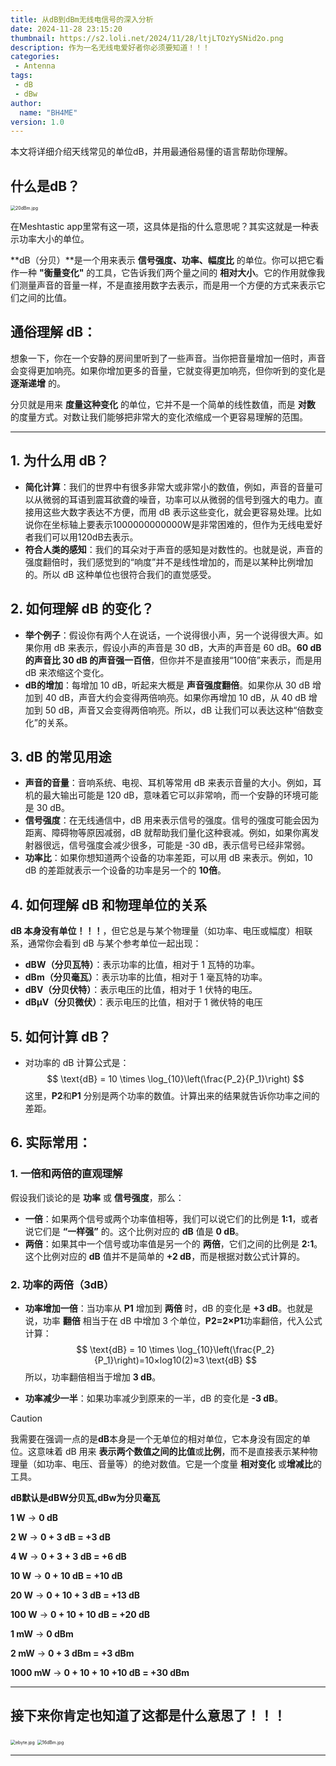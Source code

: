 ```yaml
---
title: 从dB到dBm无线电信号的深入分析
date: 2024-11-28 23:15:20
thumbnail: https://s2.loli.net/2024/11/28/ltjLTOzYySNid2o.png
description: 作为一名无线电爱好者你必须要知道！！！
categories:
 - Antenna
tags:
 - dB
 - dBw
author:
  name: "BH4ME"
version: 1.0
---
```


本文将详细介绍天线常见的单位dB，并用最通俗易懂的语言帮助你理解。

## 什么是dB？

<img src="https://s2.loli.net/2024/11/28/RjlfWvb7mdSs1Gz.jpg" alt="20dBm.jpg" style="zoom:50%;" />

在Meshtastic app里常有这一项，这具体是指的什么意思呢？其实这就是一种表示功率大小的单位。

**dB（分贝）**是一个用来表示 **信号强度、功率、幅度比** 的单位。你可以把它看作一种 **"衡量变化"** 的工具，它告诉我们两个量之间的 **相对大小**。它的作用就像我们测量声音的音量一样，不是直接用数字去表示，而是用一个方便的方式来表示它们之间的比值。

## 通俗理解 dB：

想象一下，你在一个安静的房间里听到了一些声音。当你把音量增加一倍时，声音会变得更加响亮。如果你增加更多的音量，它就变得更加响亮，但你听到的变化是 **逐渐递增** 的。

分贝就是用来 **度量这种变化** 的单位，它并不是一个简单的线性数值，而是 **对数** 的度量方式。对数让我们能够把非常大的变化浓缩成一个更容易理解的范围。

------

## 1. **为什么用 dB？**

- **简化计算**：我们的世界中有很多非常大或非常小的数值，例如，声音的音量可以从微弱的耳语到震耳欲聋的噪音，功率可以从微弱的信号到强大的电力。直接用这些大数字表达不方便，而用 dB 表示这些变化，就会更容易处理。比如说你在坐标轴上要表示1000000000000W是非常困难的，但作为无线电爱好者我们可以用120dB去表示。
- **符合人类的感知**：我们的耳朵对于声音的感知是对数性的。也就是说，声音的强度翻倍时，我们感觉到的“响度”并不是线性增加的，而是以某种比例增加的。所以 dB 这种单位也很符合我们的直觉感受。

## 2. **如何理解 dB 的变化？**

- **举个例子**：假设你有两个人在说话，一个说得很小声，另一个说得很大声。如果你用 dB 来表示，假设小声的声音是 30 dB，大声的声音是 60 dB。**60 dB 的声音比 30 dB 的声音强一百倍**，但你并不是直接用“100倍”来表示，而是用 dB 来浓缩这个变化。
- **dB的增加**：每增加 10 dB，听起来大概是 **声音强度翻倍**。如果你从 30 dB 增加到 40 dB，声音大约会变得两倍响亮。如果你再增加 10 dB，从 40 dB 增加到 50 dB，声音又会变得两倍响亮。所以，dB 让我们可以表达这种“倍数变化”的关系。

## 3. **dB 的常见用途**

- **声音的音量**：音响系统、电视、耳机等常用 dB 来表示音量的大小。例如，耳机的最大输出可能是 120 dB，意味着它可以非常响，而一个安静的环境可能是 30 dB。
- **信号强度**：在无线通信中，dB 用来表示信号的强度。信号的强度可能会因为距离、障碍物等原因减弱，dB 就帮助我们量化这种衰减。例如，如果你离发射器很远，信号强度会减少很多，可能是 -30 dB，表示信号已经非常弱。
- **功率比**：如果你想知道两个设备的功率差距，可以用 dB 来表示。例如，10 dB 的差距就表示一个设备的功率是另一个的 **10倍**。

## 4. **如何理解 dB 和物理单位的关系**

 **dB 本身没有单位！！！**，但它总是与某个物理量（如功率、电压或幅度）相联系，通常你会看到 dB 与某个参考单位一起出现：

- **dBW（分贝瓦特）**：表示功率的比值，相对于 1 瓦特的功率。
- **dBm（分贝毫瓦）**：表示功率的比值，相对于 1 毫瓦特的功率。
- **dBV（分贝伏特）**：表示电压的比值，相对于 1 伏特的电压。
- **dBμV（分贝微伏）**：表示电压的比值，相对于 1 微伏特的电压

## 5. **如何计算 dB？**

- 对功率的 dB 计算公式是：
  $$
  \text{dB} = 10 \times \log_{10}\left(\frac{P_2}{P_1}\right)
  $$
  这里，**P2**和**P1** 分别是两个功率的数值。计算出来的结果就告诉你功率之间的差距。

## 6. **实际常用**：

### 1. **一倍和两倍的直观理解**

假设我们谈论的是 **功率** 或 **信号强度**，那么：

- **一倍**：如果两个信号或两个功率值相等，我们可以说它们的比例是 **1:1**，或者说它们是 **“一样强”** 的。这个比例对应的 **dB** 值是 **0 dB**。
- **两倍**：如果其中一个信号或功率值是另一个的 **两倍**，它们之间的比例是 **2:1**。这个比例对应的 **dB** 值并不是简单的 **+2 dB**，而是根据对数公式计算的。

### 2. **功率的两倍（3dB）**

- **功率增加一倍**：当功率从 **P1** 增加到 **两倍** 时，dB 的变化是 **+3 dB**。也就是说，功率 **翻倍** 相当于在 dB 中增加 3 个单位，**P2=2×P1**功率翻倍，代入公式计算：
  $$
  \text{dB} = 10 \times \log_{10}\left(\frac{P_2}{P_1}\right)=10×log⁡10(2)≈3 \text{dB}
  $$
  所以，功率翻倍相当于增加 **3 dB**。

- **功率减少一半**：如果功率减少到原来的一半，dB 的变化是 **-3 dB**。

> [!CAUTION]
>
> 我需要在强调一点的是**dB**本身是一个无单位的相对单位，它本身没有固定的单位。这意味着 dB 用来 **表示两个数值之间的比值**或**比例**，而不是直接表示某种物理量（如功率、电压、音量等）的绝对数值。它是一个度量 **相对变化** 或**增减比**的工具。

**dB默认是dBW分贝瓦,dBw为分贝毫瓦**

**1 W** → **0 dB**

**2 W** → **0 + 3 dB = +3 dB**

**4 W** → **0 + 3 + 3 dB = +6 dB**

**10 W** → **0 + 10 dB = +10 dB**

**20 W** → **0 + 10 + 3 dB = +13 dB**

**100 W** → **0 + 10 + 10 dB = +20 dB**



**1 mW** → **0 dBm**

**2 mW** → **0 + 3 dBm = +3 dBm**

**1000 mW** → **0 + 10 + 10 +10 dB = +30 dBm**

------

## 接下来你肯定也知道了这都是什么意思了！！！

<img src="https://s2.loli.net/2024/11/28/DHCSZTsco8gkzFM.jpg" alt="ebyte.jpg" style="zoom:50%;" />

<img src="https://s2.loli.net/2024/11/28/laxGjqFvgb6Qydz.jpg" alt="16dBm.jpg" style="zoom:50%;" />

------

